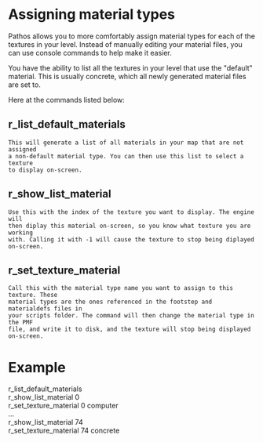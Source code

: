 # Assigning material types 
Pathos allows you to more comfortably assign material types for each
of the textures in your level. Instead of manually editing your material
files, you can use console commands to help make it easier.

You have the ability to list all the textures in your level that use the
"default" material. This is usually concrete, which all newly generated
material files are set to.

Here at the commands listed below:
## r_list_default_materials
	This will generate a list of all materials in your map that are not assigned 
	a non-default material type. You can then use this list to select a texture 
	to display on-screen.
 
## r_show_list_material
	Use this with the index of the texture you want to display. The engine will 
	then diplay this material on-screen, so you know what texture you are working 
	with. Calling it with -1 will cause the texture to stop being diplayed on-screen.
 
## r_set_texture_material
	Call this with the material type name you want to assign to this texture. These 
	material types are the ones referenced in the footstep and materialdefs files in 
	your scripts folder. The command will then change the material type in the PMF 
	file, and write it to disk, and the texture will stop being displayed on-screen.
 
# Example
r_list_default_materials <br />
r_show_list_material 0 <br />
r_set_texture_material 0 computer <br />
... <br />
r_show_list_material 74 <br />
r_set_texture_material 74 concrete <br />
